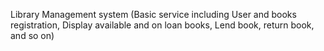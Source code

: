 Library Management system (Basic service including User and books registration, Display available and on loan books, Lend book, return book, and so on)

